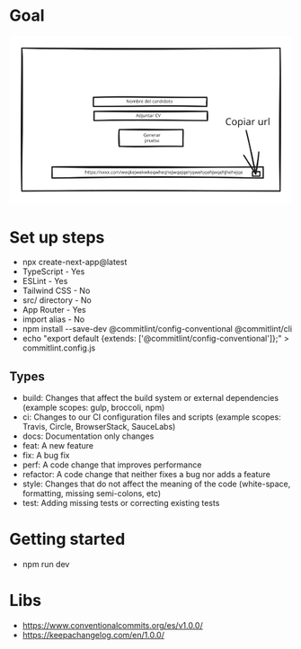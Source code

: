 # Goal 
![Landing page](landing_page.svg) 

# Set up steps
- npx create-next-app@latest
- TypeScript - Yes
- ESLint - Yes
- Tailwind CSS - No
- src/ directory - No
- App Router - Yes
- import alias - No
- npm install --save-dev @commitlint/config-conventional @commitlint/cli
- echo "export default {extends: ['@commitlint/config-conventional']};" > commitlint.config.js
## Types
- build: Changes that affect the build system or external dependencies (example scopes: gulp, broccoli, npm)
- ci: Changes to our CI configuration files and scripts (example scopes: Travis, Circle, BrowserStack, SauceLabs)
- docs: Documentation only changes
- feat: A new feature
- fix: A bug fix
- perf: A code change that improves performance
- refactor: A code change that neither fixes a bug nor adds a feature
- style: Changes that do not affect the meaning of the code (white-space, formatting, missing semi-colons, etc)
- test: Adding missing tests or correcting existing tests

# Getting started
- npm run dev

# Libs
- https://www.conventionalcommits.org/es/v1.0.0/
- https://keepachangelog.com/en/1.0.0/